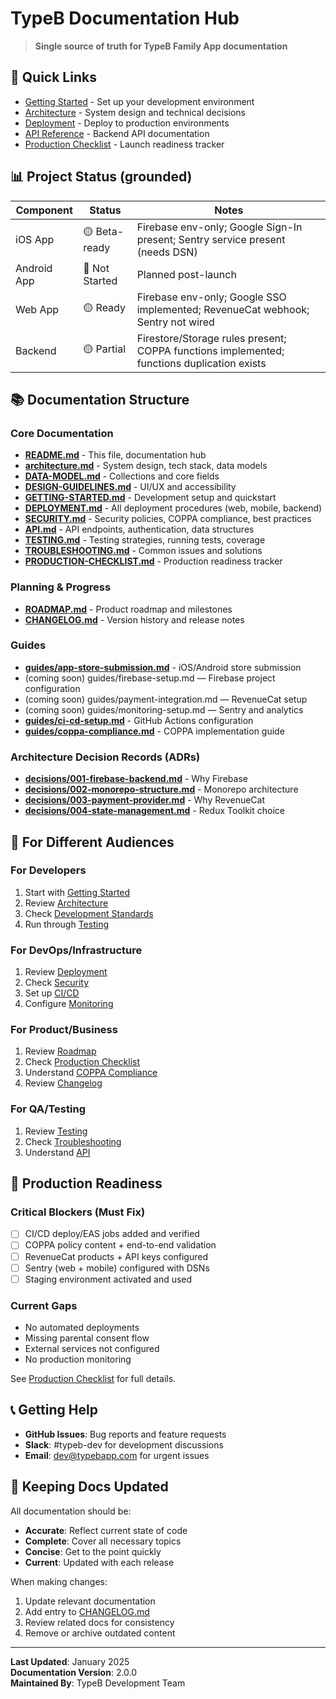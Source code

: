 # TypeB Documentation Hub

> **Single source of truth for TypeB Family App documentation**

## 🚀 Quick Links

- [Getting Started](./GETTING-STARTED.md) - Set up your development environment
- [Architecture](./architecture.md) - System design and technical decisions
- [Deployment](./DEPLOYMENT.md) - Deploy to production environments
- [API Reference](./API.md) - Backend API documentation
- [Production Checklist](./PRODUCTION-CHECKLIST.md) - Launch readiness tracker

## 📊 Project Status (grounded)

| Component | Status | Notes |
|-----------|--------|-------|
| iOS App | 🟡 Beta-ready | Firebase env-only; Google Sign-In present; Sentry service present (needs DSN) |
| Android App | 🔴 Not Started | Planned post-launch |
| Web App | 🟡 Ready | Firebase env-only; Google SSO implemented; RevenueCat webhook; Sentry not wired |
| Backend | 🟡 Partial | Firestore/Storage rules present; COPPA functions implemented; functions duplication exists |

## 📚 Documentation Structure

### Core Documentation
- **[README.md](./README.md)** - This file, documentation hub
- **[architecture.md](./architecture.md)** - System design, tech stack, data models
- **[DATA-MODEL.md](./DATA-MODEL.md)** - Collections and core fields
- **[DESIGN-GUIDELINES.md](./DESIGN-GUIDELINES.md)** - UI/UX and accessibility
- **[GETTING-STARTED.md](./GETTING-STARTED.md)** - Development setup and quickstart
- **[DEPLOYMENT.md](./DEPLOYMENT.md)** - All deployment procedures (web, mobile, backend)
- **[SECURITY.md](./SECURITY.md)** - Security policies, COPPA compliance, best practices
- **[API.md](./API.md)** - API endpoints, authentication, data structures
- **[TESTING.md](./TESTING.md)** - Testing strategies, running tests, coverage
- **[TROUBLESHOOTING.md](./TROUBLESHOOTING.md)** - Common issues and solutions
- **[PRODUCTION-CHECKLIST.md](./PRODUCTION-CHECKLIST.md)** - Production readiness tracker

### Planning & Progress
- **[ROADMAP.md](./ROADMAP.md)** - Product roadmap and milestones
- **[CHANGELOG.md](./CHANGELOG.md)** - Version history and release notes

### Guides
- **[guides/app-store-submission.md](./guides/app-store-submission.md)** - iOS/Android store submission
- (coming soon) guides/firebase-setup.md — Firebase project configuration
- (coming soon) guides/payment-integration.md — RevenueCat setup
- (coming soon) guides/monitoring-setup.md — Sentry and analytics
- **[guides/ci-cd-setup.md](./guides/ci-cd-setup.md)** - GitHub Actions configuration
- **[guides/coppa-compliance.md](./guides/coppa-compliance.md)** - COPPA implementation guide

### Architecture Decision Records (ADRs)
- **[decisions/001-firebase-backend.md](./decisions/001-firebase-backend.md)** - Why Firebase
- **[decisions/002-monorepo-structure.md](./decisions/002-monorepo-structure.md)** - Monorepo architecture
- **[decisions/003-payment-provider.md](./decisions/003-payment-provider.md)** - Why RevenueCat
- **[decisions/004-state-management.md](./decisions/004-state-management.md)** - Redux Toolkit choice

## 🎯 For Different Audiences

### For Developers
1. Start with [Getting Started](./GETTING-STARTED.md)
2. Review [Architecture](./ARCHITECTURE.md)
3. Check [Development Standards](./CONTRIBUTING.md)
4. Run through [Testing](./TESTING.md)

### For DevOps/Infrastructure
1. Review [Deployment](./DEPLOYMENT.md)
2. Check [Security](./SECURITY.md)
3. Set up [CI/CD](./guides/ci-cd-setup.md)
4. Configure [Monitoring](./guides/monitoring-setup.md)

### For Product/Business
1. Review [Roadmap](./ROADMAP.md)
2. Check [Production Checklist](./PRODUCTION-CHECKLIST.md)
3. Understand [COPPA Compliance](./guides/coppa-compliance.md)
4. Review [Changelog](./CHANGELOG.md)

### For QA/Testing
1. Review [Testing](./TESTING.md)
2. Check [Troubleshooting](./TROUBLESHOOTING.md)
3. Understand [API](./API.md)

## 🚨 Production Readiness

### Critical Blockers (Must Fix)
- [ ] CI/CD deploy/EAS jobs added and verified
- [ ] COPPA policy content + end-to-end validation
- [ ] RevenueCat products + API keys configured
- [ ] Sentry (web + mobile) configured with DSNs
- [ ] Staging environment activated and used

### Current Gaps
- No automated deployments
- Missing parental consent flow
- External services not configured
- No production monitoring

See [Production Checklist](./PRODUCTION-CHECKLIST.md) for full details.

## 📞 Getting Help

- **GitHub Issues**: Bug reports and feature requests
- **Slack**: #typeb-dev for development discussions
- **Email**: dev@typebapp.com for urgent issues

## 🔄 Keeping Docs Updated

All documentation should be:
- **Accurate**: Reflect current state of code
- **Complete**: Cover all necessary topics
- **Concise**: Get to the point quickly
- **Current**: Updated with each release

When making changes:
1. Update relevant documentation
2. Add entry to [CHANGELOG.md](./CHANGELOG.md)
3. Review related docs for consistency
4. Remove or archive outdated content

---

**Last Updated**: January 2025  
**Documentation Version**: 2.0.0  
**Maintained By**: TypeB Development Team